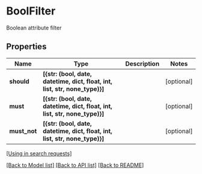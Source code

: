 # BoolFilter

Boolean attribute filter
## Properties
Name | Type | Description | Notes
------------ | ------------- | ------------- | -------------
**should** | **[{str: (bool, date, datetime, dict, float, int, list, str, none_type)}]** |  | [optional] 
**must** | **[{str: (bool, date, datetime, dict, float, int, list, str, none_type)}]** |  | [optional] 
**must_not** | **[{str: (bool, date, datetime, dict, float, int, list, str, none_type)}]** |  | [optional] 

[[Using in search requests]](SearchApi.md#BoolFilter)

[[Back to Model list]](../README.md#documentation-for-models) [[Back to API list]](../README.md#documentation-for-api-endpoints) [[Back to README]](../README.md)


